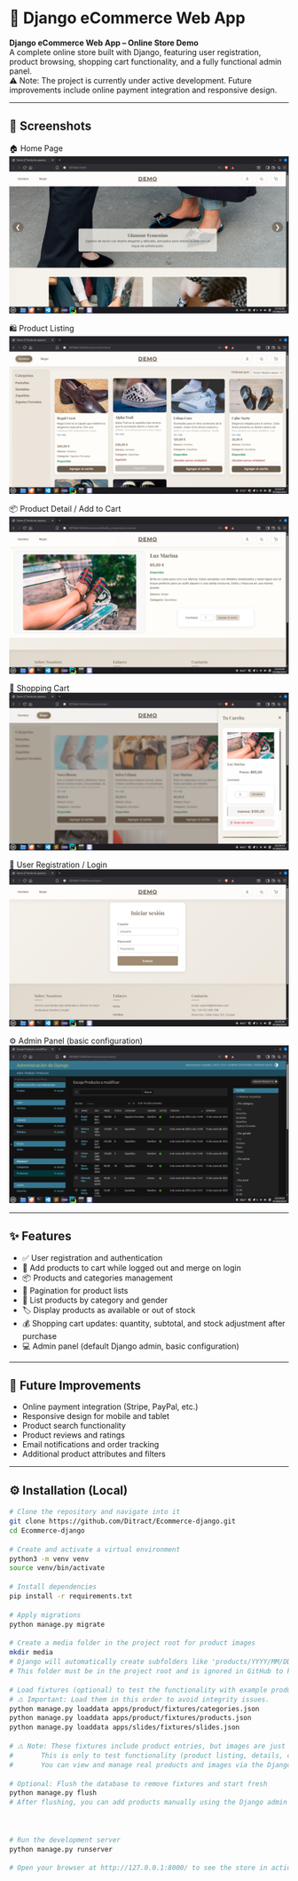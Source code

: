 # 🛒 Django eCommerce Web App

**Django eCommerce Web App – Online Store Demo**  
A complete online store built with Django, featuring user registration, product browsing, shopping cart functionality, and a fully functional admin panel.  
⚠️ Note: The project is currently under active development. Future improvements include online payment integration and responsive design.

---

## 📸 Screenshots
🏠 Home Page  
![Home Page](screenshots/home.png)  

🛍 Product Listing  
![Product Listing](screenshots/product_listing.png)  

📦 Product Detail / Add to Cart  
![Product Detail / Add to Cart](screenshots/product_detail.png)  

🛒 Shopping Cart  
![Shopping Cart](screenshots/cart.png)  

👤 User Registration / Login  
![User Registration / Login](screenshots/login.png)  

⚙️ Admin Panel (basic configuration)  
![Admin Panel](screenshots/admin.png)

---

## ✨ Features
- ✅ User registration and authentication  
- 🛒 Add products to cart while logged out and merge on login  
- 📦 Products and categories management  
- 📄 Pagination for product lists  
- 📑 List products by category and gender 
- 🏷️ Display products as available or out of stock  
- 💰 Shopping cart updates: quantity, subtotal, and stock adjustment after purchase  
- 💻 Admin panel (default Django admin, basic configuration)

---

## 📌 Future Improvements
- Online payment integration (Stripe, PayPal, etc.)  
- Responsive design for mobile and tablet  
- Product search functionality  
- Product reviews and ratings  
- Email notifications and order tracking  
- Additional product attributes and filters  

---

## ⚙️ Installation (Local)

```bash
# Clone the repository and navigate into it
git clone https://github.com/Ditract/Ecommerce-django.git
cd Ecommerce-django

# Create and activate a virtual environment
python3 -m venv venv
source venv/bin/activate

# Install dependencies
pip install -r requirements.txt

# Apply migrations
python manage.py migrate

# Create a media folder in the project root for product images
mkdir media
# Django will automatically create subfolders like 'products/YYYY/MM/DD/' when images are uploaded
# This folder must be in the project root and is ignored in GitHub to keep the repository lightweight

# Load fixtures (optional) to test the functionality with example products
# ⚠️ Important: Load them in this order to avoid integrity issues.
python manage.py loaddata apps/product/fixtures/categories.json
python manage.py loaddata apps/product/fixtures/products.json
python manage.py loaddata apps/slides/fixtures/slides.json

# ⚠️ Note: These fixtures include product entries, but images are just placeholders and will not be visible.
#       This is only to test functionality (product listing, details, cart, etc.).
#       You can view and manage real products and images via the Django admin.

# Optional: Flush the database to remove fixtures and start fresh
python manage.py flush
# After flushing, you can add products manually using the Django admin panel, including real images.



# Run the development server
python manage.py runserver

# Open your browser at http://127.0.0.1:8000/ to see the store in action
